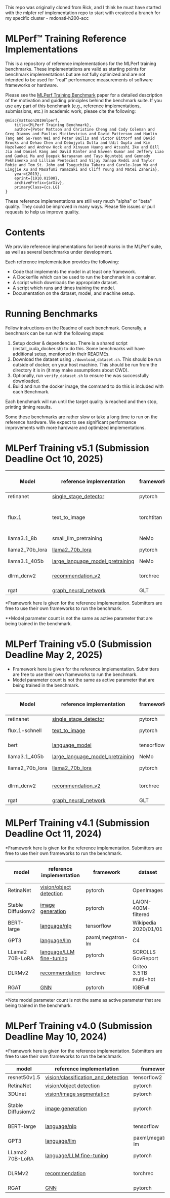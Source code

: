 This repo was originally cloned from Rick, and I think he must have started with the mlpfer ref implementation repo to start with 
createed a branch for my specific cluster - mdonati-h200-acc


# MLPerf™ Training Reference Implementations

This is a repository of reference implementations for the MLPerf training benchmarks. These implementations are valid as starting points for benchmark implementations but are not fully optimized and are not intended to be used for "real" performance measurements of software frameworks or hardware. 

Please see the [MLPerf Training Benchmark](https://arxiv.org/abs/1910.01500) paper for a detailed description of the motivation and guiding principles behind the benchmark suite. If you use any part of this benchmark (e.g., reference implementations, submissions, etc.) in academic work, please cite the following:

```
@misc{mattson2019mlperf,
    title={MLPerf Training Benchmark},
    author={Peter Mattson and Christine Cheng and Cody Coleman and Greg Diamos and Paulius Micikevicius and David Patterson and Hanlin Tang and Gu-Yeon Wei and Peter Bailis and Victor Bittorf and David Brooks and Dehao Chen and Debojyoti Dutta and Udit Gupta and Kim Hazelwood and Andrew Hock and Xinyuan Huang and Atsushi Ike and Bill Jia and Daniel Kang and David Kanter and Naveen Kumar and Jeffery Liao and Guokai Ma and Deepak Narayanan and Tayo Oguntebi and Gennady Pekhimenko and Lillian Pentecost and Vijay Janapa Reddi and Taylor Robie and Tom St. John and Tsuguchika Tabaru and Carole-Jean Wu and Lingjie Xu and Masafumi Yamazaki and Cliff Young and Matei Zaharia},
    year={2019},
    eprint={1910.01500},
    archivePrefix={arXiv},
    primaryClass={cs.LG}
}
```

These reference implementations are still very much "alpha" or "beta" quality. They could be improved in many ways. Please file issues or pull requests to help us improve quality.

# Contents

We provide reference implementations for benchmarks in the MLPerf suite, as well as several benchmarks under development. 

Each reference implementation provides the following:
 
* Code that implements the model in at least one framework.
* A Dockerfile which can be used to run the benchmark in a container.
* A script which downloads the appropriate dataset.
* A script which runs and times training the model.
* Documentation on the dataset, model, and machine setup.

# Running Benchmarks

Follow instructions on the Readme of each benchmark. Generally, a benchmark can be run with the following steps:

1. Setup docker & dependencies. There is a shared script (install_cuda_docker.sh) to do this. Some benchmarks will have additional setup, mentioned in their READMEs.
2. Download the dataset using `./download_dataset.sh`. This should be run outside of docker, on your host machine. This should be run from the directory it is in (it may make assumptions about CWD).
3. Optionally, run `verify_dataset.sh` to ensure the was successfully downloaded.
4. Build and run the docker image, the command to do this is included with each Benchmark. 

Each benchmark will run until the target quality is reached and then stop, printing timing results.

Some these benchmarks are rather slow or take a long time to run on the reference hardware. We expect to see significant performance improvements with more hardware and optimized implementations.

# MLPerf Training v5.1 (Submission Deadline Oct 10, 2025)

| Model | reference implementation | framework* | dataset | model parameter count**
| ---- | ---- | ---- | ---- | ----
| retinanet | [single_stage_detector](https://github.com/mlcommons/training/tree/master/single_stage_detector) | pytorch | OpenImages | 37M
| flux.1 | text_to_image | torchtitan | CC12M, COCO-2014 subset for eval | 12B
| llama3.1_8b | small_llm_pretraining | NeMo | C4 | 8b
| llama2_70b_lora | [llama2_70b_lora](https://github.com/mlcommons/training/tree/master/llama2_70b_lora) | pytorch | SCROLLS GovReport | 70B
| llama3.1_405b | [large_language_model_pretraining](https://github.com/mlcommons/training/tree/master/large_language_model_pretraining) | NeMo | C4 | 405B
| dlrm_dcnv2 | [recommendation_v2](https://github.com/mlcommons/training/tree/master/recommendation_v2/torchrec_dlrm) | torchrec | Criteo 3.5TB multi-hot | 167M
| rgat | [graph_neural_network](https://github.com/mlcommons/training/tree/master/graph_neural_network) | GLT | IGBFull | 25M

*Framework here is given for the reference implementation. Submitters are free to use their own frameworks to run the benchmark.
 
**Model parameter count is not the same as active parameter that are being trained in the benchmark. 

# MLPerf Training v5.0 (Submission Deadline May 2, 2025)

* Framework here is given for the reference implementation. Submitters are free to use their own frameworks to run the benchmark. 
* Model parameter count is not the same as active parameter that are being trained in the benchmark. 

| Model | reference implementation | framework | dataset | model parameter count
| ---- | ---- | ---- | ---- | ----
| retinanet | [single_stage_detector](https://github.com/mlcommons/training/tree/master/single_stage_detector) | pytorch | OpenImages | 37M
| flux.1-schnell| [text_to_image](https://github.com/mlcommons/training/tree/master/text_to_image) | pytorch | CC12M subset | 11.9B
| bert | [language_model](https://github.com/mlcommons/training/tree/master/language_model/tensorflow/bert) | tensorflow | Wikipedia 2020/01/01 | 340M
| llama3.1_405b | [large_language_model_pretraining](https://github.com/mlcommons/training/tree/master/large_language_model_pretraining) | NeMo | C4 | 405B
| llama2_70b_lora | [llama2_70b_lora](https://github.com/mlcommons/training/tree/master/llama2_70b_lora) | pytorch | SCROLLS GovReport | 70B
| dlrm_dcnv2 | [recommendation_v2](https://github.com/mlcommons/training/tree/master/recommendation_v2/torchrec_dlrm) | torchrec | Criteo 3.5TB multi-hot | 167M
| rgat | [graph_neural_network](https://github.com/mlcommons/training/tree/master/graph_neural_network) | GLT | IGBFull | 25M

# MLPerf Training v4.1 (Submission Deadline Oct 11, 2024)
*Framework here is given for the reference implementation. Submitters are free to use their own frameworks to run the benchmark.

| model | reference implementation | framework | dataset | model parameter count
| ---- | ---- | ---- | ---- | ----
| RetinaNet | [vision/object detection](https://github.com/mlcommons/training/tree/master/single_stage_detector) | pytorch | OpenImages | 37M
| Stable Diffusionv2 | [image generation](https://github.com/mlcommons/training/tree/master/stable_diffusion) | pytorch | LAION-400M-filtered | 865M
| BERT-large | [language/nlp](https://github.com/mlcommons/training/tree/master/language_model/tensorflow/bert) | tensorflow | Wikipedia 2020/01/01 | 340M
| GPT3 | [language/llm](https://github.com/mlcommons/training/tree/master/large_language_model) | paxml,megatron-lm | C4 | 175B
| LLama2 70B-LoRA | [language/LLM fine-tuning](https://github.com/mlcommons/training/tree/master/llama2_70b_lora) | pytorch | SCROLLS GovReport | 70B
| DLRMv2 | [recommendation](https://github.com/mlcommons/training/tree/master/recommendation_v2/torchrec_dlrm) | torchrec | Criteo 3.5TB multi-hot | 167M
| RGAT | [GNN](https://github.com/mlcommons/training/tree/master/graph_neural_network) | pytorch | IGBFull | 25M 

*Note model parameter count is not the same as active parameter that are being trained in the benchmark. 

# MLPerf Training v4.0 (Submission Deadline May 10, 2024)
*Framework here is given for the reference implementation. Submitters are free to use their own frameworks to run the benchmark.

| model | reference implementation | framework | dataset
| ---- | ---- | ---- | ---- |
| resnet50v1.5 | [vision/classification_and_detection](https://github.com/mlcommons/training/tree/master/image_classification) | tensorflow2 | Imagenet
| RetinaNet | [vision/object detection](https://github.com/mlcommons/training/tree/master/single_stage_detector) | pytorch | OpenImages
| 3DUnet | [vision/image segmentation](https://github.com/mlcommons/training/tree/master/image_segmentation/pytorch) | pytorch | KiTS19
| Stable Diffusionv2 | [image generation](https://github.com/mlcommons/training/tree/master/stable_diffusion) | pytorch | LAION-400M-filtered
| BERT-large | [language/nlp](https://github.com/mlcommons/training/tree/master/language_model/tensorflow/bert) | tensorflow | Wikipedia 2020/01/01
| GPT3 | [language/llm](https://github.com/mlcommons/training/tree/master/large_language_model) | paxml,megatron-lm | C4
| LLama2 70B-LoRA | [language/LLM fine-tuning](https://github.com/mlcommons/training/tree/master/llama2_70b_lora) | pytorch | SCROLLS GovReport
| DLRMv2 | [recommendation](https://github.com/mlcommons/training/tree/master/recommendation_v2/torchrec_dlrm) | torchrec | Criteo 3.5TB multi-hot
| RGAT | [GNN](https://github.com/mlcommons/training/tree/master/graph_neural_network) | pytorch | IGBFull


